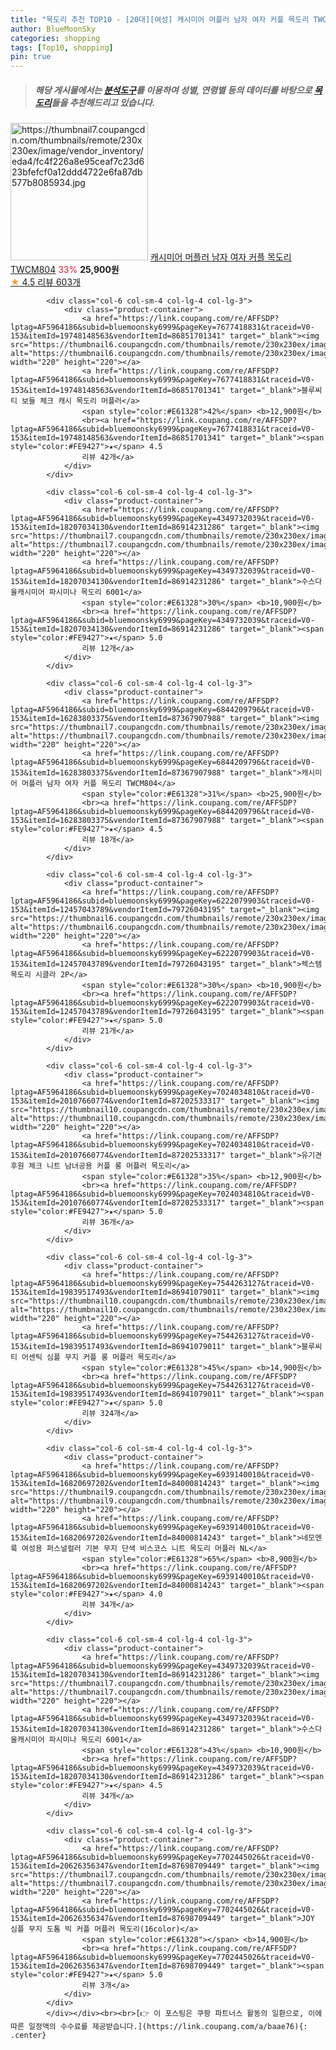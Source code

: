 ```yaml
---
title: "목도리 추천 TOP10 - [20대][여성] 캐시미어 머플러 남자 여자 커플 목도리 TWCM804"
author: BlueMoonSky
categories: shopping
tags: [Top10, shopping]
pin: true
---
```


> ##### 해당 게시물에서는 [**분석도구**](https://itemscout.io/)를 이용하여 **성별**, **연령별** 등의 데이터를 바탕으로 [**목도리**](https://link.coupang.com/a/baae76)들을 추천해드리고 있습니다.
<div class="container"><div class="row">
            <div class="col-6 col-sm-4 col-lg-4 col-lg-3">
                <div class="product-container">
                    <a href="https://link.coupang.com/re/AFFSDP?lptag=AF5964186&subid=bluemoonsky6999&pageKey=6844209796&traceid=V0-153&itemId=16283803375&vendorItemId=87367907988" target="_blank"><img src="https://thumbnail7.coupangcdn.com/thumbnails/remote/230x230ex/image/vendor_inventory/eda4/fc4f226a8e95ceaf7c23d623bfefcf0a12ddd4722e6fa87db577b8085934.jpg" alt="https://thumbnail7.coupangcdn.com/thumbnails/remote/230x230ex/image/vendor_inventory/eda4/fc4f226a8e95ceaf7c23d623bfefcf0a12ddd4722e6fa87db577b8085934.jpg" width="220" height="220"></a>
                    <a href="https://link.coupang.com/re/AFFSDP?lptag=AF5964186&subid=bluemoonsky6999&pageKey=6844209796&traceid=V0-153&itemId=16283803375&vendorItemId=87367907988" target="_blank">캐시미어 머플러 남자 여자 커플 목도리 TWCM804</a>
                    <span style="color:#E61328">33%</span> <b>25,900원</b>
                    <br><a href="https://link.coupang.com/re/AFFSDP?lptag=AF5964186&subid=bluemoonsky6999&pageKey=6844209796&traceid=V0-153&itemId=16283803375&vendorItemId=87367907988" target="_blank"><span style="color:#FE9427">★</span> 4.5
                    리뷰 603개</a>
                </div>
            </div>
            
            <div class="col-6 col-sm-4 col-lg-4 col-lg-3">
                <div class="product-container">
                    <a href="https://link.coupang.com/re/AFFSDP?lptag=AF5964186&subid=bluemoonsky6999&pageKey=7677418831&traceid=V0-153&itemId=19748148563&vendorItemId=86851701341" target="_blank"><img src="https://thumbnail6.coupangcdn.com/thumbnails/remote/230x230ex/image/vendor_inventory/ee92/73f616e5e8956e1107d45aa471f793229515bb9016ec9de7686c3bd9ba5d.jpg" alt="https://thumbnail6.coupangcdn.com/thumbnails/remote/230x230ex/image/vendor_inventory/ee92/73f616e5e8956e1107d45aa471f793229515bb9016ec9de7686c3bd9ba5d.jpg" width="220" height="220"></a>
                    <a href="https://link.coupang.com/re/AFFSDP?lptag=AF5964186&subid=bluemoonsky6999&pageKey=7677418831&traceid=V0-153&itemId=19748148563&vendorItemId=86851701341" target="_blank">블루씨티 보들 체크 캐시 목도리 머플러</a>
                    <span style="color:#E61328">42%</span> <b>12,900원</b>
                    <br><a href="https://link.coupang.com/re/AFFSDP?lptag=AF5964186&subid=bluemoonsky6999&pageKey=7677418831&traceid=V0-153&itemId=19748148563&vendorItemId=86851701341" target="_blank"><span style="color:#FE9427">★</span> 4.5
                    리뷰 42개</a>
                </div>
            </div>
            
            <div class="col-6 col-sm-4 col-lg-4 col-lg-3">
                <div class="product-container">
                    <a href="https://link.coupang.com/re/AFFSDP?lptag=AF5964186&subid=bluemoonsky6999&pageKey=4349732039&traceid=V0-153&itemId=18207034130&vendorItemId=86914231286" target="_blank"><img src="https://thumbnail7.coupangcdn.com/thumbnails/remote/230x230ex/image/rs_quotation_api/63zuvfpx/05658d145f1e46c6b6c1410a0848b2e1.jpg" alt="https://thumbnail7.coupangcdn.com/thumbnails/remote/230x230ex/image/rs_quotation_api/63zuvfpx/05658d145f1e46c6b6c1410a0848b2e1.jpg" width="220" height="220"></a>
                    <a href="https://link.coupang.com/re/AFFSDP?lptag=AF5964186&subid=bluemoonsky6999&pageKey=4349732039&traceid=V0-153&itemId=18207034130&vendorItemId=86914231286" target="_blank">수스다 울캐시미어 파시미나 목도리 6001</a>
                    <span style="color:#E61328">30%</span> <b>10,900원</b>
                    <br><a href="https://link.coupang.com/re/AFFSDP?lptag=AF5964186&subid=bluemoonsky6999&pageKey=4349732039&traceid=V0-153&itemId=18207034130&vendorItemId=86914231286" target="_blank"><span style="color:#FE9427">★</span> 5.0
                    리뷰 12개</a>
                </div>
            </div>
            
            <div class="col-6 col-sm-4 col-lg-4 col-lg-3">
                <div class="product-container">
                    <a href="https://link.coupang.com/re/AFFSDP?lptag=AF5964186&subid=bluemoonsky6999&pageKey=6844209796&traceid=V0-153&itemId=16283803375&vendorItemId=87367907988" target="_blank"><img src="https://thumbnail7.coupangcdn.com/thumbnails/remote/230x230ex/image/vendor_inventory/eda4/fc4f226a8e95ceaf7c23d623bfefcf0a12ddd4722e6fa87db577b8085934.jpg" alt="https://thumbnail7.coupangcdn.com/thumbnails/remote/230x230ex/image/vendor_inventory/eda4/fc4f226a8e95ceaf7c23d623bfefcf0a12ddd4722e6fa87db577b8085934.jpg" width="220" height="220"></a>
                    <a href="https://link.coupang.com/re/AFFSDP?lptag=AF5964186&subid=bluemoonsky6999&pageKey=6844209796&traceid=V0-153&itemId=16283803375&vendorItemId=87367907988" target="_blank">캐시미어 머플러 남자 여자 커플 목도리 TWCM804</a>
                    <span style="color:#E61328">31%</span> <b>25,900원</b>
                    <br><a href="https://link.coupang.com/re/AFFSDP?lptag=AF5964186&subid=bluemoonsky6999&pageKey=6844209796&traceid=V0-153&itemId=16283803375&vendorItemId=87367907988" target="_blank"><span style="color:#FE9427">★</span> 4.5
                    리뷰 18개</a>
                </div>
            </div>
            
            <div class="col-6 col-sm-4 col-lg-4 col-lg-3">
                <div class="product-container">
                    <a href="https://link.coupang.com/re/AFFSDP?lptag=AF5964186&subid=bluemoonsky6999&pageKey=6222079903&traceid=V0-153&itemId=12457043789&vendorItemId=79726043195" target="_blank"><img src="https://thumbnail6.coupangcdn.com/thumbnails/remote/230x230ex/image/vendor_inventory/57f2/a0ba14723a625e8b54da6beaa1810c6e65f3e5f9b515393f27e038688cb6.jpg" alt="https://thumbnail6.coupangcdn.com/thumbnails/remote/230x230ex/image/vendor_inventory/57f2/a0ba14723a625e8b54da6beaa1810c6e65f3e5f9b515393f27e038688cb6.jpg" width="220" height="220"></a>
                    <a href="https://link.coupang.com/re/AFFSDP?lptag=AF5964186&subid=bluemoonsky6999&pageKey=6222079903&traceid=V0-153&itemId=12457043789&vendorItemId=79726043195" target="_blank">렉스템 목도리 시클라 2P</a>
                    <span style="color:#E61328">30%</span> <b>10,900원</b>
                    <br><a href="https://link.coupang.com/re/AFFSDP?lptag=AF5964186&subid=bluemoonsky6999&pageKey=6222079903&traceid=V0-153&itemId=12457043789&vendorItemId=79726043195" target="_blank"><span style="color:#FE9427">★</span> 5.0
                    리뷰 21개</a>
                </div>
            </div>
            
            <div class="col-6 col-sm-4 col-lg-4 col-lg-3">
                <div class="product-container">
                    <a href="https://link.coupang.com/re/AFFSDP?lptag=AF5964186&subid=bluemoonsky6999&pageKey=7024034810&traceid=V0-153&itemId=20107660774&vendorItemId=87202533317" target="_blank"><img src="https://thumbnail10.coupangcdn.com/thumbnails/remote/230x230ex/image/vendor_inventory/927f/92b16c8c659c0f41b4e6a89593ea50c8aaa4dc870b1259e5eefd5ac7d765.jpg" alt="https://thumbnail10.coupangcdn.com/thumbnails/remote/230x230ex/image/vendor_inventory/927f/92b16c8c659c0f41b4e6a89593ea50c8aaa4dc870b1259e5eefd5ac7d765.jpg" width="220" height="220"></a>
                    <a href="https://link.coupang.com/re/AFFSDP?lptag=AF5964186&subid=bluemoonsky6999&pageKey=7024034810&traceid=V0-153&itemId=20107660774&vendorItemId=87202533317" target="_blank">유기견후원 체크 니트 남녀공용 커플 롱 머플러 목도리</a>
                    <span style="color:#E61328">35%</span> <b>12,900원</b>
                    <br><a href="https://link.coupang.com/re/AFFSDP?lptag=AF5964186&subid=bluemoonsky6999&pageKey=7024034810&traceid=V0-153&itemId=20107660774&vendorItemId=87202533317" target="_blank"><span style="color:#FE9427">★</span> 5.0
                    리뷰 36개</a>
                </div>
            </div>
            
            <div class="col-6 col-sm-4 col-lg-4 col-lg-3">
                <div class="product-container">
                    <a href="https://link.coupang.com/re/AFFSDP?lptag=AF5964186&subid=bluemoonsky6999&pageKey=7544263127&traceid=V0-153&itemId=19839517493&vendorItemId=86941079011" target="_blank"><img src="https://thumbnail10.coupangcdn.com/thumbnails/remote/230x230ex/image/vendor_inventory/17ed/7a2ac488dd88e2bc0eddb0ae952c34e3dbfb2e14577dcac1f586889ad06e.jpg" alt="https://thumbnail10.coupangcdn.com/thumbnails/remote/230x230ex/image/vendor_inventory/17ed/7a2ac488dd88e2bc0eddb0ae952c34e3dbfb2e14577dcac1f586889ad06e.jpg" width="220" height="220"></a>
                    <a href="https://link.coupang.com/re/AFFSDP?lptag=AF5964186&subid=bluemoonsky6999&pageKey=7544263127&traceid=V0-153&itemId=19839517493&vendorItemId=86941079011" target="_blank">블루씨티 어센틱 심플 무지 커플 롱 머플러 목도리</a>
                    <span style="color:#E61328">45%</span> <b>14,900원</b>
                    <br><a href="https://link.coupang.com/re/AFFSDP?lptag=AF5964186&subid=bluemoonsky6999&pageKey=7544263127&traceid=V0-153&itemId=19839517493&vendorItemId=86941079011" target="_blank"><span style="color:#FE9427">★</span> 5.0
                    리뷰 324개</a>
                </div>
            </div>
            
            <div class="col-6 col-sm-4 col-lg-4 col-lg-3">
                <div class="product-container">
                    <a href="https://link.coupang.com/re/AFFSDP?lptag=AF5964186&subid=bluemoonsky6999&pageKey=6939140010&traceid=V0-153&itemId=16820697202&vendorItemId=84000814243" target="_blank"><img src="https://thumbnail9.coupangcdn.com/thumbnails/remote/230x230ex/image/vendor_inventory/0e08/b2b5ef7fefee53075fa89684aefedcc231300856d18629306c32bde5591c.jpg" alt="https://thumbnail9.coupangcdn.com/thumbnails/remote/230x230ex/image/vendor_inventory/0e08/b2b5ef7fefee53075fa89684aefedcc231300856d18629306c32bde5591c.jpg" width="220" height="220"></a>
                    <a href="https://link.coupang.com/re/AFFSDP?lptag=AF5964186&subid=bluemoonsky6999&pageKey=6939140010&traceid=V0-153&itemId=16820697202&vendorItemId=84000814243" target="_blank">네모엔룩 여성용 퍼스널컬러 기본 무지 단색 비스코스 니트 목도리 머플러 NL</a>
                    <span style="color:#E61328">65%</span> <b>8,900원</b>
                    <br><a href="https://link.coupang.com/re/AFFSDP?lptag=AF5964186&subid=bluemoonsky6999&pageKey=6939140010&traceid=V0-153&itemId=16820697202&vendorItemId=84000814243" target="_blank"><span style="color:#FE9427">★</span> 4.0
                    리뷰 34개</a>
                </div>
            </div>
            
            <div class="col-6 col-sm-4 col-lg-4 col-lg-3">
                <div class="product-container">
                    <a href="https://link.coupang.com/re/AFFSDP?lptag=AF5964186&subid=bluemoonsky6999&pageKey=4349732039&traceid=V0-153&itemId=18207034130&vendorItemId=86914231286" target="_blank"><img src="https://thumbnail7.coupangcdn.com/thumbnails/remote/230x230ex/image/rs_quotation_api/63zuvfpx/05658d145f1e46c6b6c1410a0848b2e1.jpg" alt="https://thumbnail7.coupangcdn.com/thumbnails/remote/230x230ex/image/rs_quotation_api/63zuvfpx/05658d145f1e46c6b6c1410a0848b2e1.jpg" width="220" height="220"></a>
                    <a href="https://link.coupang.com/re/AFFSDP?lptag=AF5964186&subid=bluemoonsky6999&pageKey=4349732039&traceid=V0-153&itemId=18207034130&vendorItemId=86914231286" target="_blank">수스다 울캐시미어 파시미나 목도리 6001</a>
                    <span style="color:#E61328">43%</span> <b>10,900원</b>
                    <br><a href="https://link.coupang.com/re/AFFSDP?lptag=AF5964186&subid=bluemoonsky6999&pageKey=4349732039&traceid=V0-153&itemId=18207034130&vendorItemId=86914231286" target="_blank"><span style="color:#FE9427">★</span> 4.5
                    리뷰 34개</a>
                </div>
            </div>
            
            <div class="col-6 col-sm-4 col-lg-4 col-lg-3">
                <div class="product-container">
                    <a href="https://link.coupang.com/re/AFFSDP?lptag=AF5964186&subid=bluemoonsky6999&pageKey=7702445026&traceid=V0-153&itemId=20626356347&vendorItemId=87698709449" target="_blank"><img src="https://thumbnail7.coupangcdn.com/thumbnails/remote/230x230ex/image/vendor_inventory/e65c/d69f834f0f78b7fec476b21488c9a5d4c4dfd0b005beb20627d9fd4ac3f1.jpg" alt="https://thumbnail7.coupangcdn.com/thumbnails/remote/230x230ex/image/vendor_inventory/e65c/d69f834f0f78b7fec476b21488c9a5d4c4dfd0b005beb20627d9fd4ac3f1.jpg" width="220" height="220"></a>
                    <a href="https://link.coupang.com/re/AFFSDP?lptag=AF5964186&subid=bluemoonsky6999&pageKey=7702445026&traceid=V0-153&itemId=20626356347&vendorItemId=87698709449" target="_blank">JOY 심플 무지 도톰 빅 커플 머플러 목도리(16color)</a>
                    <span style="color:#E61328"></span> <b>14,900원</b>
                    <br><a href="https://link.coupang.com/re/AFFSDP?lptag=AF5964186&subid=bluemoonsky6999&pageKey=7702445026&traceid=V0-153&itemId=20626356347&vendorItemId=87698709449" target="_blank"><span style="color:#FE9427">★</span> 5.0
                    리뷰 3개</a>
                </div>
            </div>
            </div></div><br><br>[👉 이 포스팅은 쿠팡 파트너스 활동의 일환으로, 이에 따른 일정액의 수수료를 제공받습니다.](https://link.coupang.com/a/baae76){: .center}